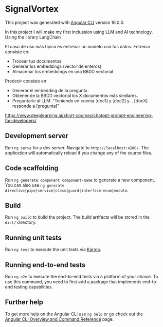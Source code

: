 # SignalVortex

This project was generated with [Angular CLI](https://github.com/angular/angular-cli) version 16.0.3.

In this project I will make my first inclussion using LLM and AI technology. Using the library LangChain 

El caso de uso más típico es entrenar un modelo con tus datos. Entrenar consiste en:
- Trocear tus documentos
- Generar los embeddings (vector de enteros)
- Almacenar los embeddings en una BBDD vectorial

Predecir consiste en:
- Generar el embedding de la pregunta.
- Obtener de la BBDD vectorial los X documentos más similares.
- Preguntarle al LLM: "Teniendo en cuenta [doc1] y [doc2] y... [docX] responde a [pregunta]"

https://www.deeplearning.ai/short-courses/chatgpt-prompt-engineering-for-developers/

## Development server

Run `ng serve` for a dev server. Navigate to `http://localhost:4200/`. The application will automatically reload if you change any of the source files.

## Code scaffolding

Run `ng generate component component-name` to generate a new component. You can also use `ng generate directive|pipe|service|class|guard|interface|enum|module`.

## Build

Run `ng build` to build the project. The build artifacts will be stored in the `dist/` directory.

## Running unit tests

Run `ng test` to execute the unit tests via [Karma](https://karma-runner.github.io).

## Running end-to-end tests

Run `ng e2e` to execute the end-to-end tests via a platform of your choice. To use this command, you need to first add a package that implements end-to-end testing capabilities.

## Further help

To get more help on the Angular CLI use `ng help` or go check out the [Angular CLI Overview and Command Reference](https://angular.io/cli) page.
